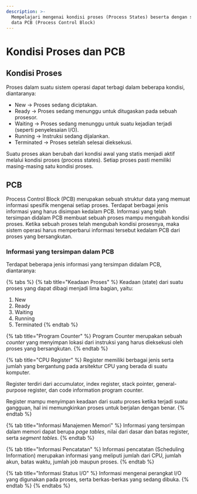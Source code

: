 ```yaml
---
description: >-
  Mempelajari mengenai kondisi proses (Process States) beserta dengan struktur
  data PCB (Process Control Block)
---
```


# Kondisi Proses dan PCB

## Kondisi Proses

Proses dalam suatu sistem operasi dapat terbagi dalam beberapa kondisi, diantaranya:&#x20;

* New -> Proses sedang diciptakan.
* Ready -> Proses sedang menunggu untuk ditugaskan pada sebuah prosesor.
* Waiting -> Proses sedang menunggu untuk suatu kejadian terjadi (seperti penyelesaian I/O).
* Running -> Instruksi sedang dijalankan.
* Terminated -> Proses setelah selesai dieksekusi.

Suatu proses akan berubah dari kondisi awal yang statis menjadi aktif melalui kondisi proses (process states). Setiap proses pasti memiliki masing-masing satu kondisi proses.

## PCB

Process Control Block (PCB) merupakan sebuah struktur data yang memuat informasi spesifik mengenai setiap proses. Terdapat berbagai jenis informasi yang harus disimpan kedalam PCB. Informasi yang telah tersimpan didalam PCB membuat sebuah proses mampu mengubah kondisi proses. Ketika sebuah proses telah mengubah kondisi prosesnya, maka sistem operasi harus memperbarui informasi tersebut kedalam PCB dari proses yang bersangkutan.

### Informasi yang tersimpan dalam PCB

Terdapat beberapa jenis informasi yang tersimpan didalam PCB, diantaranya:

{% tabs %}
{% tab title="Keadaan Proses" %}
Keadaan (state) dari suatu proses yang dapat dibagi menjadi lima bagian, yaitu:

1. New
2. Ready
3. Waiting
4. Running
5. Terminated
{% endtab %}

{% tab title="Program Counter" %}
Program Counter merupakan sebuah _counter_ yang menyimpan lokasi dari instruksi yang harus dieksekusi oleh proses yang bersangkutan.
{% endtab %}

{% tab title="CPU Register" %}
Register memiliki berbagai jenis serta jumlah yang bergantung pada arsitektur CPU yang berada di suatu komputer.

Register terdiri dari accumulator, index register, stack pointer, general-purpose register, dan code information program counter.

Register mampu menyimpan keadaan dari suatu proses ketika terjadi suatu gangguan, hal ini memungkinkan proses untuk berjalan dengan benar.
{% endtab %}

{% tab title="Informasi Manajemen Memori" %}
Informasi yang tersimpan dalam memori dapat berupa _page tables_, nilai dari dasar dan batas register, serta _segment tables_.
{% endtab %}

{% tab title="Informasi Pencatatan" %}
Informasi pencatatan (Scheduling Information) merupakan informasi yang meliputi jumlah dari CPU, jumlah akun, batas waktu, jumlah job maupun proses.
{% endtab %}

{% tab title="Informasi Status I/O" %}
Informasi mengenai perangkat I/O yang digunakan pada proses, serta berkas-berkas yang sedang dibuka.
{% endtab %}
{% endtabs %}
